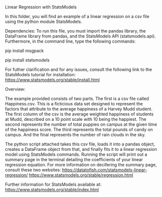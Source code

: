 Linear Regression with StatsModels

In this folder, you will find an example of a linear regression on a csv file
using the python module StatsModels.

Dependencies:
To run this file, you must import the pandas library, the DataFrame library
from pandas, and the StatsModels API (statsmodels.api).
Furthermore, in the command line, type the following commands:

pip install msgpack

pip install statsmodels

For futher clarification and for any issues, consult the following link to 
the StatsModels tutorial for installation:
https://www.statsmodels.org/stable/install.html

Overview:

The example provided consists of two parts. The first is a csv file called
Happiness.csv. This is a ficticious data set designed to represent the factors
that attribute to the average happiness of a Harvey Mudd student. The first
column of the csv is the average weighted happiness of students at Mudd,
described on a 10 point scale with 10 being the happiest. The second 
represents the number of total puppies on campus at the given time of the
happiness score. The third represents the total pounds of candy on campus. And
the final represents the number of rain clouds in the sky.

The python script attached takes this csv file, loads it into a pandas object, 
creates a DataFrame object from that, and finally fits it to a linear
regression model using StatsModels commands. Running the script will print out
a summary page in the terminal detailing the coefficients of your linear 
regression equation. For more information on decifering the summary page, 
consult these two websites:
https://datatofish.com/statsmodels-linear-regression/
https://www.statsmodels.org/stable/regression.html

Further information for StatsModels available at:
https://www.statsmodels.org/stable/index.html
